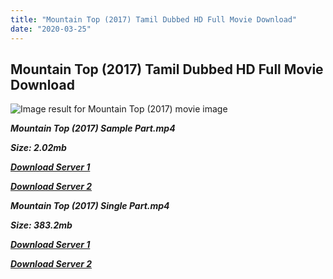```yaml
---
title: "Mountain Top (2017) Tamil Dubbed HD Full Movie Download"
date: "2020-03-25"
---
```


## Mountain Top (2017) Tamil Dubbed HD Full Movie Download

![Image result for Mountain Top (2017) movie image](https://pisces.bbystatic.com/image2/BestBuy_US/images/products/3354/33546226_sa.jpg;maxHeight=640;maxWidth=550)

**_Mountain Top (2017) Sample Part.mp4_**

**_Size: 2.02mb_**

**_[Download Server 1](http://b2.wetransfer.vip/files/Tamil{fd620c6e78cfff08ebfb4d2d3131a235617ba7e0206610644c5f25f325d4dc51}20Dubbed{fd620c6e78cfff08ebfb4d2d3131a235617ba7e0206610644c5f25f325d4dc51}20Movies/Tamil{fd620c6e78cfff08ebfb4d2d3131a235617ba7e0206610644c5f25f325d4dc51}20Recent{fd620c6e78cfff08ebfb4d2d3131a235617ba7e0206610644c5f25f325d4dc51}20Dubbed{fd620c6e78cfff08ebfb4d2d3131a235617ba7e0206610644c5f25f325d4dc51}20Movies/Mountain{fd620c6e78cfff08ebfb4d2d3131a235617ba7e0206610644c5f25f325d4dc51}20Top{fd620c6e78cfff08ebfb4d2d3131a235617ba7e0206610644c5f25f325d4dc51}20(2017)/Mountain{fd620c6e78cfff08ebfb4d2d3131a235617ba7e0206610644c5f25f325d4dc51}20Top{fd620c6e78cfff08ebfb4d2d3131a235617ba7e0206610644c5f25f325d4dc51}20(2017){fd620c6e78cfff08ebfb4d2d3131a235617ba7e0206610644c5f25f325d4dc51}20HDRip/Mountain{fd620c6e78cfff08ebfb4d2d3131a235617ba7e0206610644c5f25f325d4dc51}20Top{fd620c6e78cfff08ebfb4d2d3131a235617ba7e0206610644c5f25f325d4dc51}20(2017){fd620c6e78cfff08ebfb4d2d3131a235617ba7e0206610644c5f25f325d4dc51}20Sample{fd620c6e78cfff08ebfb4d2d3131a235617ba7e0206610644c5f25f325d4dc51}20(640x360).mp4)_**

**_[Download Server 2](http://b2.wetransfer.vip/files/Tamil{fd620c6e78cfff08ebfb4d2d3131a235617ba7e0206610644c5f25f325d4dc51}20Dubbed{fd620c6e78cfff08ebfb4d2d3131a235617ba7e0206610644c5f25f325d4dc51}20Movies/Tamil{fd620c6e78cfff08ebfb4d2d3131a235617ba7e0206610644c5f25f325d4dc51}20Recent{fd620c6e78cfff08ebfb4d2d3131a235617ba7e0206610644c5f25f325d4dc51}20Dubbed{fd620c6e78cfff08ebfb4d2d3131a235617ba7e0206610644c5f25f325d4dc51}20Movies/Mountain{fd620c6e78cfff08ebfb4d2d3131a235617ba7e0206610644c5f25f325d4dc51}20Top{fd620c6e78cfff08ebfb4d2d3131a235617ba7e0206610644c5f25f325d4dc51}20(2017)/Mountain{fd620c6e78cfff08ebfb4d2d3131a235617ba7e0206610644c5f25f325d4dc51}20Top{fd620c6e78cfff08ebfb4d2d3131a235617ba7e0206610644c5f25f325d4dc51}20(2017){fd620c6e78cfff08ebfb4d2d3131a235617ba7e0206610644c5f25f325d4dc51}20HDRip/Mountain{fd620c6e78cfff08ebfb4d2d3131a235617ba7e0206610644c5f25f325d4dc51}20Top{fd620c6e78cfff08ebfb4d2d3131a235617ba7e0206610644c5f25f325d4dc51}20(2017){fd620c6e78cfff08ebfb4d2d3131a235617ba7e0206610644c5f25f325d4dc51}20Sample{fd620c6e78cfff08ebfb4d2d3131a235617ba7e0206610644c5f25f325d4dc51}20(640x360).mp4)_**

**_Mountain Top (2017) Single Part.mp4_**

**_Size: 383.2mb_**

**_[Download Server 1](http://b2.wetransfer.vip/files/Tamil{fd620c6e78cfff08ebfb4d2d3131a235617ba7e0206610644c5f25f325d4dc51}20Dubbed{fd620c6e78cfff08ebfb4d2d3131a235617ba7e0206610644c5f25f325d4dc51}20Movies/Tamil{fd620c6e78cfff08ebfb4d2d3131a235617ba7e0206610644c5f25f325d4dc51}20Recent{fd620c6e78cfff08ebfb4d2d3131a235617ba7e0206610644c5f25f325d4dc51}20Dubbed{fd620c6e78cfff08ebfb4d2d3131a235617ba7e0206610644c5f25f325d4dc51}20Movies/Mountain{fd620c6e78cfff08ebfb4d2d3131a235617ba7e0206610644c5f25f325d4dc51}20Top{fd620c6e78cfff08ebfb4d2d3131a235617ba7e0206610644c5f25f325d4dc51}20(2017)/Mountain{fd620c6e78cfff08ebfb4d2d3131a235617ba7e0206610644c5f25f325d4dc51}20Top{fd620c6e78cfff08ebfb4d2d3131a235617ba7e0206610644c5f25f325d4dc51}20(2017){fd620c6e78cfff08ebfb4d2d3131a235617ba7e0206610644c5f25f325d4dc51}20HDRip/Mountain{fd620c6e78cfff08ebfb4d2d3131a235617ba7e0206610644c5f25f325d4dc51}20Top{fd620c6e78cfff08ebfb4d2d3131a235617ba7e0206610644c5f25f325d4dc51}20(2017){fd620c6e78cfff08ebfb4d2d3131a235617ba7e0206610644c5f25f325d4dc51}20Single{fd620c6e78cfff08ebfb4d2d3131a235617ba7e0206610644c5f25f325d4dc51}20Part{fd620c6e78cfff08ebfb4d2d3131a235617ba7e0206610644c5f25f325d4dc51}20(640x360).mp4)_**

**_[Download Server 2](http://b2.wetransfer.vip/files/Tamil{fd620c6e78cfff08ebfb4d2d3131a235617ba7e0206610644c5f25f325d4dc51}20Dubbed{fd620c6e78cfff08ebfb4d2d3131a235617ba7e0206610644c5f25f325d4dc51}20Movies/Tamil{fd620c6e78cfff08ebfb4d2d3131a235617ba7e0206610644c5f25f325d4dc51}20Recent{fd620c6e78cfff08ebfb4d2d3131a235617ba7e0206610644c5f25f325d4dc51}20Dubbed{fd620c6e78cfff08ebfb4d2d3131a235617ba7e0206610644c5f25f325d4dc51}20Movies/Mountain{fd620c6e78cfff08ebfb4d2d3131a235617ba7e0206610644c5f25f325d4dc51}20Top{fd620c6e78cfff08ebfb4d2d3131a235617ba7e0206610644c5f25f325d4dc51}20(2017)/Mountain{fd620c6e78cfff08ebfb4d2d3131a235617ba7e0206610644c5f25f325d4dc51}20Top{fd620c6e78cfff08ebfb4d2d3131a235617ba7e0206610644c5f25f325d4dc51}20(2017){fd620c6e78cfff08ebfb4d2d3131a235617ba7e0206610644c5f25f325d4dc51}20HDRip/Mountain{fd620c6e78cfff08ebfb4d2d3131a235617ba7e0206610644c5f25f325d4dc51}20Top{fd620c6e78cfff08ebfb4d2d3131a235617ba7e0206610644c5f25f325d4dc51}20(2017){fd620c6e78cfff08ebfb4d2d3131a235617ba7e0206610644c5f25f325d4dc51}20Single{fd620c6e78cfff08ebfb4d2d3131a235617ba7e0206610644c5f25f325d4dc51}20Part{fd620c6e78cfff08ebfb4d2d3131a235617ba7e0206610644c5f25f325d4dc51}20(640x360).mp4)_**
